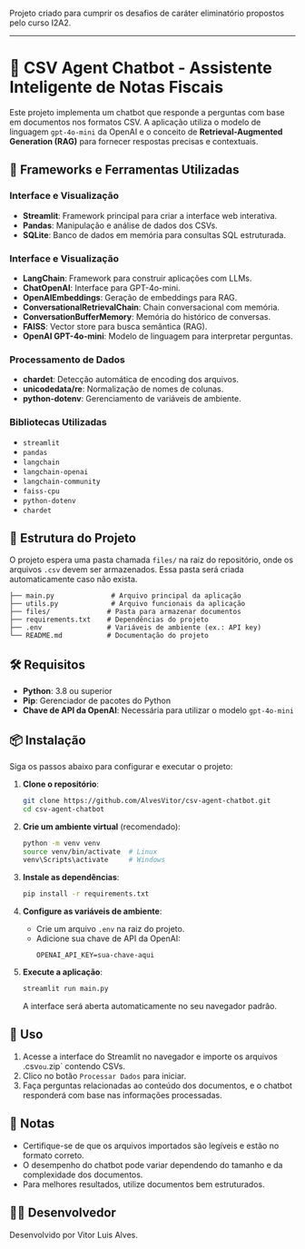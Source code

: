 Projeto criado para cumprir os desafios de caráter eliminatório propostos pelo curso I2A2.

---

# 🧠 CSV Agent Chatbot - Assistente Inteligente de Notas Fiscais

Este projeto implementa um chatbot que responde a perguntas com base em documentos nos formatos CSV. A aplicação utiliza o modelo de linguagem `gpt-4o-mini` da OpenAI e o conceito de **Retrieval-Augmented Generation (RAG)** para fornecer respostas precisas e contextuais.

## 📑 Frameworks e Ferramentas Utilizadas

### Interface e Visualização

- **Streamlit**: Framework principal para criar a interface web interativa.
- **Pandas**: Manipulação e análise de dados dos CSVs.
- **SQLite**: Banco de dados em memória para consultas SQL estruturada.

### Interface e Visualização

- **LangChain**: Framework para construir aplicações com LLMs.
- **ChatOpenAI**: Interface para GPT-4o-mini.
- **OpenAIEmbeddings**: Geração de embeddings para RAG.
- **ConversationalRetrievalChain**: Chain conversacional com memória.
- **ConversationBufferMemory**: Memória do histórico de conversas.
- **FAISS**: Vector store para busca semântica (RAG).
- **OpenAI GPT-4o-mini**: Modelo de linguagem para interpretar perguntas.

### Processamento de Dados

- **chardet**: Detecção automática de encoding dos arquivos.
- **unicodedata/re**: Normalização de nomes de colunas.
- **python-dotenv**: Gerenciamento de variáveis de ambiente.

### Bibliotecas Utilizadas

- `streamlit`
- `pandas`
- `langchain`
- `langchain-openai`
- `langchain-community`
- `faiss-cpu`
- `python-dotenv`
- `chardet`

## 📂 Estrutura do Projeto

O projeto espera uma pasta chamada `files/` na raiz do repositório, onde os arquivos `.csv` devem ser armazenados. Essa pasta será criada automaticamente caso não exista.

```
├── main.py              # Arquivo principal da aplicação
├── utils.py             # Arquivo funcionais da aplicação
├── files/              # Pasta para armazenar documentos
├── requirements.txt    # Dependências do projeto
├── .env                # Variáveis de ambiente (ex.: API key)
└── README.md           # Documentação do projeto
```

## 🛠️ Requisitos

- **Python**: 3.8 ou superior
- **Pip**: Gerenciador de pacotes do Python
- **Chave de API da OpenAI**: Necessária para utilizar o modelo `gpt-4o-mini`

## 📦 Instalação

Siga os passos abaixo para configurar e executar o projeto:

1. **Clone o repositório**:

   ```bash
   git clone https://github.com/AlvesVitor/csv-agent-chatbot.git
   cd csv-agent-chatbot
   ```

2. **Crie um ambiente virtual** (recomendado):

   ```bash
   python -m venv venv
   source venv/bin/activate  # Linux
   venv\Scripts\activate     # Windows
   ```

3. **Instale as dependências**:

   ```bash
   pip install -r requirements.txt
   ```

4. **Configure as variáveis de ambiente**:

   - Crie um arquivo `.env` na raiz do projeto.
   - Adicione sua chave de API da OpenAI:
     ```
     OPENAI_API_KEY=sua-chave-aqui
     ```

5. **Execute a aplicação**:

   ```bash
   streamlit run main.py
   ```

   A interface será aberta automaticamente no seu navegador padrão.

## 🚀 Uso

1. Acesse a interface do Streamlit no navegador e importe os arquivos .csv`ou`.zip` contendo CSVs.
2. Clico no botão `Processar Dados` para iniciar.
3. Faça perguntas relacionadas ao conteúdo dos documentos, e o chatbot responderá com base nas informações processadas.

## 📝 Notas

- Certifique-se de que os arquivos importados são legíveis e estão no formato correto.
- O desempenho do chatbot pode variar dependendo do tamanho e da complexidade dos documentos.
- Para melhores resultados, utilize documentos bem estruturados.

## 👨‍💻 Desenvolvedor

Desenvolvido por Vitor Luis Alves.
